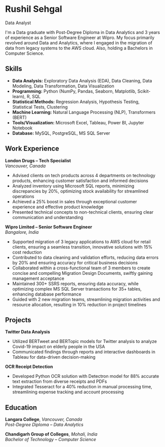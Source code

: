 # Rushil Sehgal
Data Analyst

I'm a Data graduate with Post-Degree Diploma in Data Analytics and 3 years of experience as a Senior Software Engineer at Wipro. My focus primarily revolved around Data and Analytics, where I engaged in the migration of data from legacy systems to the AWS cloud. Also, holding a Bachelors in Computer Science.

## Skills
 - **Data Analysis:** Exploratory Data Analysis (EDA), Data Cleaning, Data Modeling, Data Transformation, Data Visualization
 - **Programming:** Python (NumPy, Pandas, Seaborn, Matplotlib, Scikit-learn), R, SQL
 - **Statistical Methods:** Regression Analysis, Hypothesis Testing, Statistical Tests, Clustering
 - **Machine Learning:** Natural Language Processing (NLP), Transformers (BERT)
 - **Tools/Visualization:** Microsoft Excel, Tableau, Power BI, Jupyter Notebook
 - **Database:** MySQL, PostgreSQL, MS SQL Server

## Work Experience
**London Drugs – Tech Specialist**                                                                                        
*Vancouver, Canada*
 - Advised clients on tech products across 4 departments on technology products, enhancing customer satisfaction and informed decisions
 - Analyzed inventory using Microsoft SQL reports, minimizing discrepancies by 20%, optimizing stock availability for streamlined operations
 - Achieved a 25% boost in sales through exceptional customer experience and effective product knowledge
 - Presented technical concepts to non-technical clients, ensuring clear communication and understanding

**Wipro Limited – Senior Software Engineer**                                                                             
*Bangalore, India*
 - Supported migration of 3 legacy applications to AWS cloud for retail clients, ensuring a seamless transition, innovative solutions with 
   15% cost reduction
 - Contributed to data cleaning and validation efforts, reducing data errors by 20% and ensuring accuracy for critical business decisions
 - Collaborated within a cross-functional team of 3 members to create concise and compelling Migration Design Documents, swiftly gaining 
   management acceptance
 - Maintained 300+ SSRS reports, ensuring data accuracy, while optimizing complex MS SQL Server transactions for 35+ tables, enhancing 
   database performance
 - Guided with 2 new migration teams, streamlining migration activities and resource allocation, resulting in 10% reduction in project 
   timelines

## Projects
**Twitter Data Analysis**
 - Utilized BERTweet and BERTopic models for Twitter analysis to analyze Covid-19 impact on elderly people in the USA
- Communicated findings through reports and interactive dashboards in Tableau for data-driven decision-making

**OCR Receipt Detection**
 - Developed Python OCR solution with Detectron model for 88% accurate text extraction from diverse receipts and PDFs
 - Integrated Tesseract for a 40% reduction in manual processing time, streamlining expense tracking and account processing

## Education
**Langara College**, *Vancouver, Canada*                                                                                 
*Post-Degree Diploma – Data Analytics*

**Chandigarh Group of Colleges**, *Mohali, India*                                                                        
*Bachelor of Technology – Computer Science*
